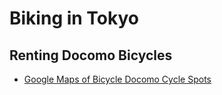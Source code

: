 # Biking in Tokyo


## Renting Docomo Bicycles

* [Google Maps of Bicycle Docomo Cycle Spots](https://www.google.com/maps/d/embed?mid=1L2l1EnQJhCNlm_Xxkp9RTjIj68Q&hl=en&ll=35.6755953679527%2C139.71567587873082&z=13)
